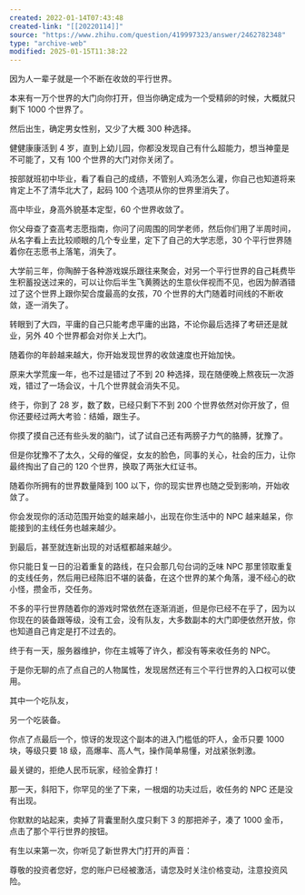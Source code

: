 ```yaml
---
created: 2022-01-14T07:43:48
created-link: "[[20220114]]"
source: "https://www.zhihu.com/question/419997323/answer/2462782348"
type: "archive-web"
modified: 2025-01-15T11:38:22
---
```


因为人一辈子就是一个不断在收敛的平行世界。

本来有一万个世界的大门向你打开，但当你确定成为一个受精卵的时候，大概就只剩下 1000 个世界了。

然后出生，确定男女性别，又少了大概 300 种选择。

健健康康活到 4 岁，直到上幼儿园，你都没发现自己有什么超能力，想当神童是不可能了，又有 100 个世界的大门对你关闭了。

按部就班初中毕业，看了看自己的成绩，不管别人鸡汤怎么灌，你自己也知道将来肯定上不了清华北大了，起码 100 个选项从你的世界里消失了。

高中毕业，身高外貌基本定型，60 个世界收敛了。

你父母查了查高考志愿指南，你问了问周围的同学老师，然后你们用了半周时间，从名字看上去比较顺眼的几个专业里，定下了自己的大学志愿，30 个平行世界随着你在志愿书上落笔，消失了。

大学前三年，你陶醉于各种游戏娱乐跟往来聚会，对另一个平行世界的自己耗费毕生积蓄投送过来的，可以让你后半生飞黄腾达的生意伙伴视而不见，也因为醉酒错过了这个世界上跟你契合度最高的女孩，70 个世界的大门随着时间线的不断收敛，逐一消失了。

转眼到了大四，平庸的自己只能考虑平庸的出路，不论你最后选择了考研还是就业，另外 40 个世界都会对你关上大门。

随着你的年龄越来越大，你开始发现世界的收敛速度也开始加快。

原来大学荒废一年，也不过是错过了不到 20 种选择，现在随便晚上熬夜玩一次游戏，错过了一场会议，十几个世界就会消失不见。

终于，你到了 28 岁，数了数，已经只剩下不到 200 个世界依然对你开放了，但你还要经过两大考验：结婚，跟生子。

你摸了摸自己还有些头发的脑门，试了试自己还有两膀子力气的胳膊，犹豫了。

但是你犹豫不了太久，父母的催促，女友的脸色，同事的关心，社会的压力，让你最终掏出了自己的 120 个世界，换取了两张大红证书。

随着你所拥有的世界数量降到 100 以下，你的现实世界也随之受到影响，开始收敛了。

你会发现你的活动范围开始变的越来越小，出现在你生活中的 NPC 越来越呆，你能接到的主线任务也越来越少。

到最后，甚至就连新出现的对话框都越来越少。

你只能日复一日的沿着重复的路线，在只会那几句台词的乏味 NPC 那里领取重复的支线任务，然后用已经陈旧不堪的装备，在这个世界的某个角落，漫不经心的砍小怪，攒金币，交任务。

不多的平行世界随着你的游戏时常依然在逐渐消逝，但是你已经不在乎了，因为以你现在的装备跟等级，没有工会，没有队友，大多数副本的大门即便依然开放，你也知道自己肯定是打不过去的。

终于有一天，服务器维护，你在主城等了许久，都没有等来收任务的 NPC。

于是你无聊的点了点自己的人物属性，发现居然还有三个平行世界的入口权可以使用。

其中一个吃队友，

另一个吃装备。

你点了点最后一个，惊讶的发现这个副本的进入门槛低的吓人，金币只要 1000 块，等级只要 18 级，高爆率、高人气，操作简单易懂，对战紧张刺激。

最关键的，拒绝人民币玩家，经验全靠打！

那一天，斜阳下，你罕见的坐了下来，一根烟的功夫过后，收任务的 NPC 还是没有出现。

你默默的站起来，卖掉了背囊里耐久度只剩下 3 的那把斧子，凑了 1000 金币，点击了那个平行世界的按钮。

有生以来第一次，你听见了新世界大门打开的声音：

尊敬的投资者您好，您的账户已经被激活，请您及时关注价格变动，注意投资风险。
